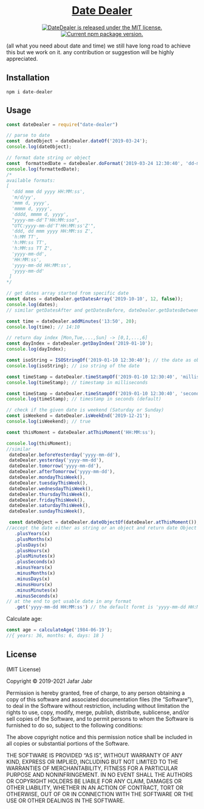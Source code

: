 <h1 align="center">
  <a href="https://github.com/jafar-jabr/date-dealer/">
    Date Dealer
  </a>
</h1>

<p align="center">
  <a href="https://github.com/jafar-jabr/date-dealer/blob/master/LICENSE">
    <img src="https://img.shields.io/badge/license-MIT-blue.svg" alt="DateDealer is released under the MIT license." />
  </a>
  <a href="https://github.com/jafar-jabr/date-dealer">
    <img src="https://badge.fury.io/js/date-dealer.svg" alt="Current npm package version." />
  </a>
</p>

(all what you need about date and time) we still have long road to achieve this but we work on it. 
any contribution or suggestion will be highly appreciated.

Installation
------------

    npm i date-dealer

Usage
-----

~~~ javascript
const dateDealer = require("date-dealer")

// parse to date
const  dateObject = dateDealer.dateOf('2019-03-24');
console.log(dateObject);

// format date string or object
const  formattedDate = dateDealer.doFormat('2019-03-24 12:30:40', 'dd-mm-yy h:MM:ss');
console.log(formattedDate);
/*
available formats:
[
  'ddd mmm dd yyyy HH:MM:ss',
  'm/d/yy',
  'mmm d, yyyy',
  'mmmm d, yyyy',
  'dddd, mmmm d, yyyy',
  "yyyy-mm-dd'T'HH:MM:sso",
  "UTC:yyyy-mm-dd'T'HH:MM:ss'Z'",
  'ddd, dd mmm yyyy HH:MM:ss Z',
  'h:MM TT',
  'h:MM:ss TT',
  'h:MM:ss TT Z',
  'yyyy-mm-dd',
  'HH:MM:ss',
  'yyyy-mm-dd HH:MM:ss',
  'yyyy-mm-dd'
 ]
*/

// get dates array started from specific date
const dates = dateDealer.getDatesArray('2019-10-10', 12, false));
console.log(dates);
// similar getDatesAfter and getDatesBefore, dateDealer.getDatesBetween('2019-01-10', '2019-01-21')

const time = dateDealer.addMinutes('13:50', 20);
console.log(time); // 14:10

// return day index [Mon,Tue,...,Sun] -> [0,1,...,6]
const dayIndex = dateDealer.getDayIndex('2019-01-10');
console.log(dayIndex);

const isoString = ISOStringOf('2019-01-10 12:30:40'); // the date as object or string
console.log(isoString); // iso string of the date

const timeStamp = dateDealer.timeStampOf('2019-01-10 12:30:40', 'milliseconds');
console.log(timeStamp); // timestamp in milliseconds

const timeStamp = dateDealer.timeStampOf('2019-01-10 12:30:40', 'seconds');
console.log(timeStamp); // timestamp in seconds (default)

// check if the given date is weekend (Saturday or Sunday)
const isWeekend = dateDealer.isWeekEnd('2019-12-21');
console.log(isWeekend); // true

const thisMoment = dateDealer.atThisMoment('HH:MM:ss');

console.log(thisMoment);
//similar 
 dateDealer.beforeYesterday('yyyy-mm-dd'),
 dateDealer.yesterday('yyyy-mm-dd'),
 dateDealer.tomorrow('yyyy-mm-dd'),
 dateDealer.afterTomorrow('yyyy-mm-dd'),
 dateDealer.mondayThisWeek(), 
 dateDealer.tuesdayThisWeek(), 
 dateDealer.wednesdayThisWeek(), 
 dateDealer.thursdayThisWeek(), 
 dateDealer.fridayThisWeek(), 
 dateDealer.saturdayThisWeek(), 
 dateDealer.sundayThisWeek(), 
~~~
~~~ javascript
 const dateObject = dateDealer.dateObjectOf(dateDealer.atThisMoment());
//accept the date either as string or an object and return date Object which has the following properties
   .plusYears(x)
   .plusMonths(x)
   .plusDays(x)
   .plusHours(x)
   .plusMinutes(x)
   .plusSeconds(x)
   .minusYears(x)
   .minusMonths(x)
   .minusDays(x)
   .minusHours(x)
   .minusMinutes(x)
   .minusSeconds(x)
// at the end to get usable date in any format
   .get('yyyy-mm-dd HH:MM:ss') // the default formt is 'yyyy-mm-dd HH:MM:ss'
~~~
Calculate age:
~~~ javascript
const age = calculateAge('1984-06-19');
//{ years: 36, months: 6, days: 18 }

~~~

License
-------

(MIT License)

Copyright © 2019-2021 Jafar Jabr

Permission is hereby granted, free of charge, to any person obtaining a copy of
this software and associated documentation files (the “Software”), to deal in
the Software without restriction, including without limitation the rights to
use, copy, modify, merge, publish, distribute, sublicense, and/or sell copies of
the Software, and to permit persons to whom the Software is furnished to do so,
subject to the following conditions:

The above copyright notice and this permission notice shall be included in all
copies or substantial portions of the Software.

THE SOFTWARE IS PROVIDED “AS IS”, WITHOUT WARRANTY OF ANY KIND, EXPRESS OR
IMPLIED, INCLUDING BUT NOT LIMITED TO THE WARRANTIES OF MERCHANTABILITY, FITNESS
FOR A PARTICULAR PURPOSE AND NONINFRINGEMENT. IN NO EVENT SHALL THE AUTHORS OR
COPYRIGHT HOLDERS BE LIABLE FOR ANY CLAIM, DAMAGES OR OTHER LIABILITY, WHETHER
IN AN ACTION OF CONTRACT, TORT OR OTHERWISE, OUT OF OR IN CONNECTION WITH THE
SOFTWARE OR THE USE OR OTHER DEALINGS IN THE SOFTWARE.

